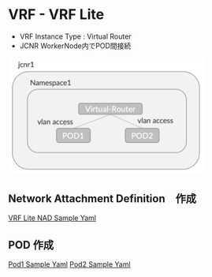 # VRF - VRF Lite
- VRF Instance Type : Virtual Router
- JCNR WorkerNode内でPOD間接続

<img src="https://github.com/jnpr-jp-crdc/JCNR/blob/main/Docs/Images/vrf-vrouter1.png" width=400>

## Network Attachment Definition　作成
[VRF Lite NAD Sample Yaml](https://github.com/jnpr-jp-crdc/JCNR/blob/main/Docs/Manifests/vrouter1-nad.yaml)

## POD 作成
[Pod1 Sample Yaml](https://github.com/jnpr-jp-crdc/JCNR/blob/main/Docs/Manifests/vrouter1-pod1.yaml)
[Pod2 Sample Yaml](https://github.com/jnpr-jp-crdc/JCNR/blob/main/Docs/Manifests/vrouter1-pod2.yaml)

